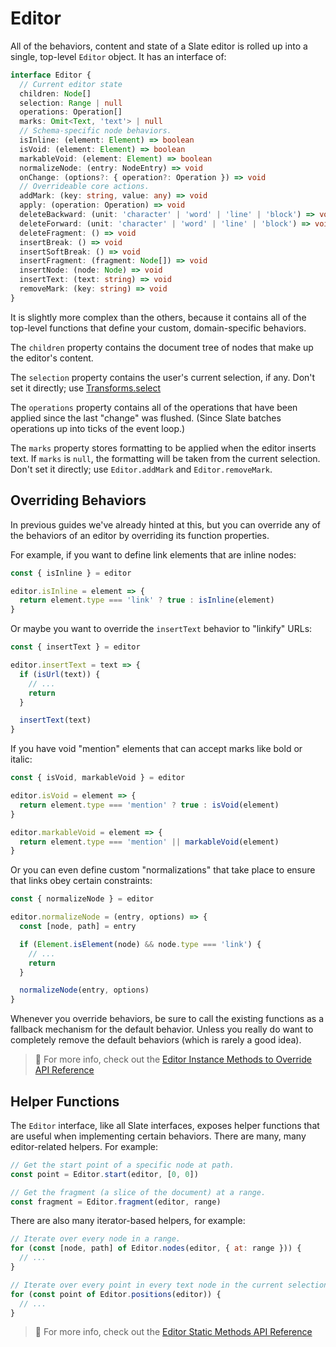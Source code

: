 # Editor

All of the behaviors, content and state of a Slate editor is rolled up into a single, top-level `Editor` object. It has an interface of:

```typescript
interface Editor {
  // Current editor state
  children: Node[]
  selection: Range | null
  operations: Operation[]
  marks: Omit<Text, 'text'> | null
  // Schema-specific node behaviors.
  isInline: (element: Element) => boolean
  isVoid: (element: Element) => boolean
  markableVoid: (element: Element) => boolean
  normalizeNode: (entry: NodeEntry) => void
  onChange: (options?: { operation?: Operation }) => void
  // Overrideable core actions.
  addMark: (key: string, value: any) => void
  apply: (operation: Operation) => void
  deleteBackward: (unit: 'character' | 'word' | 'line' | 'block') => void
  deleteForward: (unit: 'character' | 'word' | 'line' | 'block') => void
  deleteFragment: () => void
  insertBreak: () => void
  insertSoftBreak: () => void
  insertFragment: (fragment: Node[]) => void
  insertNode: (node: Node) => void
  insertText: (text: string) => void
  removeMark: (key: string) => void
}
```

It is slightly more complex than the others, because it contains all of the top-level functions that define your custom, domain-specific behaviors.

The `children` property contains the document tree of nodes that make up the editor's content.

The `selection` property contains the user's current selection, if any.
Don't set it directly; use [Transforms.select](04-transforms.md#selection-transforms)

The `operations` property contains all of the operations that have been applied since the last "change" was flushed. \(Since Slate batches operations up into ticks of the event loop.\)

The `marks` property stores formatting to be applied when the editor inserts text. If `marks` is `null`, the formatting will be taken from the current selection.
Don't set it directly; use `Editor.addMark` and `Editor.removeMark`.

## Overriding Behaviors

In previous guides we've already hinted at this, but you can override any of the behaviors of an editor by overriding its function properties.

For example, if you want to define link elements that are inline nodes:

```javascript
const { isInline } = editor

editor.isInline = element => {
  return element.type === 'link' ? true : isInline(element)
}
```

Or maybe you want to override the `insertText` behavior to "linkify" URLs:

```javascript
const { insertText } = editor

editor.insertText = text => {
  if (isUrl(text)) {
    // ...
    return
  }

  insertText(text)
}
```

If you have void "mention" elements that can accept marks like bold or italic:

```javascript
const { isVoid, markableVoid } = editor

editor.isVoid = element => {
  return element.type === 'mention' ? true : isVoid(element)
}

editor.markableVoid = element => {
  return element.type === 'mention' || markableVoid(element)
}
```

Or you can even define custom "normalizations" that take place to ensure that links obey certain constraints:

```javascript
const { normalizeNode } = editor

editor.normalizeNode = (entry, options) => {
  const [node, path] = entry

  if (Element.isElement(node) && node.type === 'link') {
    // ...
    return
  }

  normalizeNode(entry, options)
}
```

Whenever you override behaviors, be sure to call the existing functions as a fallback mechanism for the default behavior. Unless you really do want to completely remove the default behaviors \(which is rarely a good idea\).

> 🤖 For more info, check out the [Editor Instance Methods to Override API Reference](../api/nodes/editor.md#schema-specific-instance-methods-to-override)

## Helper Functions

The `Editor` interface, like all Slate interfaces, exposes helper functions that are useful when implementing certain behaviors. There are many, many editor-related helpers. For example:

```javascript
// Get the start point of a specific node at path.
const point = Editor.start(editor, [0, 0])

// Get the fragment (a slice of the document) at a range.
const fragment = Editor.fragment(editor, range)
```

There are also many iterator-based helpers, for example:

```javascript
// Iterate over every node in a range.
for (const [node, path] of Editor.nodes(editor, { at: range })) {
  // ...
}

// Iterate over every point in every text node in the current selection.
for (const point of Editor.positions(editor)) {
  // ...
}
```

> 🤖 For more info, check out the [Editor Static Methods API Reference](../api/nodes/editor.md#static-methods)
